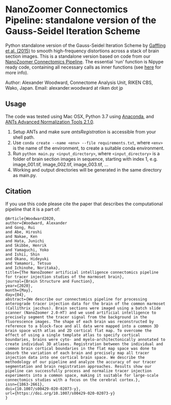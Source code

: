 # NanoZoomer Connectomics Pipeline: standalone version of the Gauss-Seidel Iteration Scheme
Python standalone version of the Gauss-Seidel Iteration Scheme by [Gaffling et al. (2015)](https://www.ncbi.nlm.nih.gov/pubmed/25312918) to smooth high-frequency distortions across a stack of brain section images. This is a standalone version based on code from our [NanoZoomer Connectomics Pipeline](https://doi.org/10.1007/s00429-020-02073-y). The essential 'run' function is Nipype ready code, containing all necessary calls as inner functions (see [here](https://nipype.readthedocs.io/en/0.11.0/users/function_interface.html#using-external-packages) for more info).

Author: Alexander Woodward, Connectome Analysis Unit, RIKEN CBS, Wako, Japan. Email: alexander.woodward at riken dot jp

## Usage

The code was tested using Mac OSX, Python 3.7 using [Anaconda](https://www.anaconda.com/distribution/), and [ANTs Advanced Normalization Tools 2.1.0](https://github.com/ANTsX/ANTs/releases/tag/v2.1.0). 
1. Setup ANTs and make sure *antsRegistration* is accessible from your shell path.
1. Use `conda create --name <env> --file requirements.txt`, where `<env>` is the name of the environment, to create a suitable conda environment.
2. Run `python main.py <input_directory>`, where `<input_directory>` is a folder of brain section images in sequence, starting with index 1, e.g. image_001.tif, image_002.tif, image_003.tif, ...
3. Working and output directories will be generated in the same directory as main.py.
## Citation

If you use this code please cite the paper that describes the computational pipeline that it is a part of:

```
@Article{Woodward2020,
author={Woodward, Alexander
and Gong, Rui
and Abe, Hiroshi
and Nakae, Ken
and Hata, Junichi
and Skibbe, Henrik
and Yamaguchi, Yoko
and Ishii, Shin
and Okano, Hideyuki
and Yamamori, Tetsuo
and Ichinohe, Noritaka},
title={The NanoZoomer artificial intelligence connectomics pipeline for tracer injection studies of the marmoset brain},
journal={Brain Structure and Function},
year={2020},
month={May},
day={04},
abstract={We describe our connectomics pipeline for processing anterograde tracer injection data for the brain of the common marmoset (Callithrix jacchus). Brain sections were imaged using a batch slide scanner (NanoZoomer 2.0-HT) and we used artificial intelligence to precisely segment the tracer signal from the background in the fluorescence images. The shape of each brain was reconstructed by reference to a block-face and all data were mapped into a common 3D brain space with atlas and 2D cortical flat map. To overcome the effect of using a single template atlas to specify cortical boundaries, brains were cyto- and myelo-architectonically annotated to create individual 3D atlases. Registration between the individual and common brain cortical boundaries in the flat map space was done to absorb the variation of each brain and precisely map all tracer injection data into one cortical brain space. We describe the methodology of our pipeline and analyze the accuracy of our tracer segmentation and brain registration approaches. Results show our pipeline can successfully process and normalize tracer injection experiments into a common space, making it suitable for large-scale connectomics studies with a focus on the cerebral cortex.},
issn={1863-2661},
doi={10.1007/s00429-020-02073-y},
url={https://doi.org/10.1007/s00429-020-02073-y}
}


```

